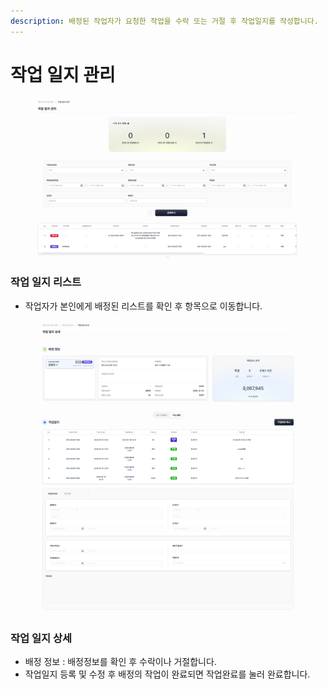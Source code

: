 ```yaml
---
description: 배정된 작업자가 요청한 작업을 수락 또는 거절 후 작업일지를 작성합니다.
---
```


# 작업 일지 관리

<figure><img src="../.gitbook/assets/image.png" alt=""><figcaption></figcaption></figure>

### **작업 일지 리스트**

* 작업자가 본인에게 배정된 리스트를 확인 후 항목으로 이동합니다.



<figure><img src="../.gitbook/assets/6 (1).png" alt=""><figcaption></figcaption></figure>

### **작업 일지 상세**

* 배정 정보 : 배정정보를 확인 후 수락이나 거절합니다.
* 작업일지 등록 및 수정 후 배정의 작업이 완료되면 작업완료를 눌러 완료합니다.
